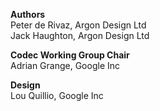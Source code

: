 
**Authors**  
Peter de Rivaz, Argon Design Ltd  
Jack Haughton, Argon Design Ltd

**Codec Working Group Chair**  
Adrian Grange, Google Inc

**Design**  
Lou Quillio, Google Inc

